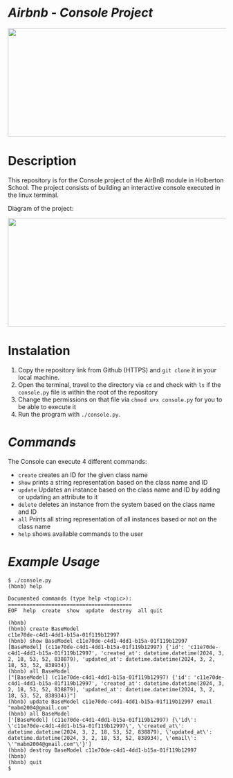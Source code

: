 # ***Airbnb - Console Project***

<div align="center">
  <a href="https://holbertonschool.uy">
    <img src="https://s3.eu-west-3.amazonaws.com/hbtn.intranet/uploads/medias/2018/6/65f4a1dd9c51265f49d0.png?X-Amz-Algorithm=AWS4-HMAC-SHA256&X-Amz-Credential=AKIA4MYA5JM5DUTZGMZG%2F20240302%2Feu-west-3%2Fs3%2Faws4_request&X-Amz-Date=20240302T174629Z&X-Amz-Expires=86400&X-Amz-SignedHeaders=host&X-Amz-Signature=2028e3527c040a64ad9d44a592eac093aad22d8c7f084d44b150724e7a93fa34" align="center" height="250" width="600" />
  </a>
</div>

# **Description**

This repository is for the Console project of the AirBnB module in Holberton School. The project consists of building an interactive console executed in the linux terminal.

Diagram of the project:

<div align="center">
    <img src="https://s3.eu-west-3.amazonaws.com/hbtn.intranet/uploads/medias/2018/6/815046647d23428a14ca.png?X-Amz-Algorithm=AWS4-HMAC-SHA256&X-Amz-Credential=AKIA4MYA5JM5DUTZGMZG%2F20240302%2Feu-west-3%2Fs3%2Faws4_request&X-Amz-Date=20240302T174629Z&X-Amz-Expires=86400&X-Amz-SignedHeaders=host&X-Amz-Signature=737c4d3e95ae73f61e656cc0e613e115d854c22ec59912996495c5c7c86d5441" align="center" height="250" width="600">
</div>

# **Instalation**

1. Copy the repository link from Github (HTTPS) and `git clone` it in your local machine.
2. Open the terminal, travel to the directory via `cd` and check with `ls` if the `console.py` file is within the root of the repository
3. Change the permissions on that file via `chmod u+x console.py` for you to be able to execute it
4. Run the program with `./console.py`.


# *Commands*

The Console can execute 4 different commands:
- `create` creates an ID for the given class name
- `show` prints a string representation based on the class name and ID
- `update` Updates an instance based on the class name and ID by adding or updating an attribute to it
- `delete` deletes an instance from the system based on the class name and ID
- `all` Prints all string representation of all instances based or not on the class name
- `help` shows available commands to the user


# *Example Usage*

```
$ ./console.py
(hbnb) help

Documented commands (type help <topic>):
========================================
EOF  help  create  show  update  destroy  all quit

(hbnb) 
(hbnb) create BaseModel
c11e70de-c4d1-4dd1-b15a-01f119b12997
(hbnb) show BaseModel c11e70de-c4d1-4dd1-b15a-01f119b12997
[BaseModel] (c11e70de-c4d1-4dd1-b15a-01f119b12997) {'id': 'c11e70de-c4d1-4dd1-b15a-01f119b12997', 'created_at': datetime.datetime(2024, 3, 2, 18, 53, 52, 838879), 'updated_at': datetime.datetime(2024, 3, 2, 18, 53, 52, 838934)}
(hbnb) all BaseModel
["[BaseModel] (c11e70de-c4d1-4dd1-b15a-01f119b12997) {'id': 'c11e70de-c4d1-4dd1-b15a-01f119b12997', 'created_at': datetime.datetime(2024, 3, 2, 18, 53, 52, 838879), 'updated_at': datetime.datetime(2024, 3, 2, 18, 53, 52, 838934)}"]
(hbnb) update BaseModel c11e70de-c4d1-4dd1-b15a-01f119b12997 email "mabm2004@gmail.com"
(hbnb) all BaseModel
['[BaseModel] (c11e70de-c4d1-4dd1-b15a-01f119b12997) {\'id\': \'c11e70de-c4d1-4dd1-b15a-01f119b12997\', \'created_at\': datetime.datetime(2024, 3, 2, 18, 53, 52, 838879), \'updated_at\': datetime.datetime(2024, 3, 2, 18, 53, 52, 838934), \'email\': \'"mabm2004@gmail.com"\'}']
(hbnb) destroy BaseModel c11e70de-c4d1-4dd1-b15a-01f119b12997
(hbnb)
(hbnb) quit
$
```
